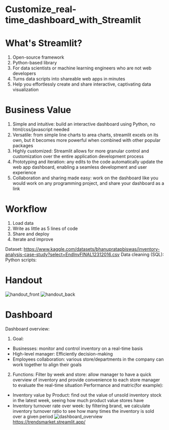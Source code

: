 # Customize_real-time_dashboard_with_Streamlit

# What's Streamlit?
1. Open-source framework
2. Python-based library
3. For data scientists or machine learning engineers who are not web developers
4. Turns data scripts into shareable web apps in minutes
5. Help you effortlessly create and share interactive, captivating data visualization

# Business Value
1. Simple and intuitive: build an interactive dashboard using Python, no html/css/javascript needed
2. Versatile: from simple line charts to area charts, streamlit excels on its own, but it becomes more powerful when combined with other popular packages
3. Highly customized: Streamlit allows for more granular control and customization over the entire application development process
4. Prototyping and iteration: any edits to the code automatically update the web app dashboard, enabling a seamless development and user experience
5. Collaboration and sharing made easy: work on the dashboard like you would work on any programming project, and share your dashboard as a link

# Workflow
1. Load data
2. Write as little as 5 lines of code
3. Share and deploy
4. Iterate and improve

Dataset: https://www.kaggle.com/datasets/bhanupratapbiswas/inventory-analysis-case-study?select=EndInvFINAL12312016.csv
Data cleaning (SQL): 
Python scripts: 

# Handout
![handout_front](https://github.com/YenLing-Allison/Customize-real-time-dashboard-with-Streamlit/assets/144725779/6edfab9b-e179-4af6-a820-91a74d1d6155)
![handout_back](https://github.com/YenLing-Allison/Customize-real-time-dashboard-with-Streamlit/assets/144725779/83b7a0e6-b0e5-4685-87cb-fc905b4cd86e)

# Dashboard
Dashboard overview: 
1. Goal: 
- Businesses: monitor and control inventory on a real-time basis
- High-level manager: Efficiently decision-making
- Employees collaboration: various store/departments in the company can work together to align their goals
2. Functions:
Filter by week and store: allow manager to have a quick overview of inventory and provide convenience to each store manager to evaluate the real-time situation
Performance and matric(for example): 
- Inventory value by Product: find out the value of unsold inventory stock in the latest week, seeing how much product value stores have
- Inventory turnover rate over week: by filtering brand, we calculate inventory turnover ratio to see how many times the inventory is sold over a given period
![dashboard_overview](https://github.com/YenLing-Allison/Customize-real-time-dashboard-with-Streamlit/assets/144725779/3d0003e0-157f-4de3-928c-a4fa1cda8980)
https://trendsmarket.streamlit.app/


